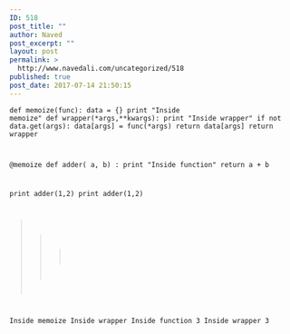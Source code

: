 ```yaml
---
ID: 518
post_title: ""
author: Naved
post_excerpt: ""
layout: post
permalink: >
  http://www.navedali.com/uncategorized/518
published: true
post_date: 2017-07-14 21:50:15
---
```

<code class="prettyprint">def memoize(func):
    data  = {}
    print "Inside memoize"
    def wrapper(*args,**kwargs):
         print "Inside wrapper"
         if not data.get(args):
             data[args] = func(*args)
         return data[args]
    return wrapper

@memoize
def adder( a, b) :
    print "Inside function"
    return a + b

print adder(1,2)
print adder(1,2)

>>>
Inside memoize
Inside wrapper
Inside function
3
Inside wrapper
3
</code>